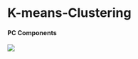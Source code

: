 # K-means-Clustering

#### PC Components
<img src = https://user-images.githubusercontent.com/61294969/79788580-7c839380-830e-11ea-963e-8a7b34dae54a.png>






